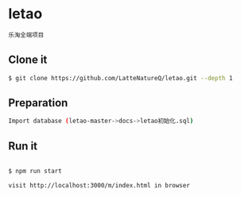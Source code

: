 # letao
```bash
乐淘全端项目
```
## Clone it

```bash
$ git clone https://github.com/LatteNatureQ/letao.git --depth 1
```
## Preparation

```bash
Import database (letao-master->docs->letao初始化.sql)
```
## Run it

```bash

$ npm run start

visit http://localhost:3000/m/index.html in browser
